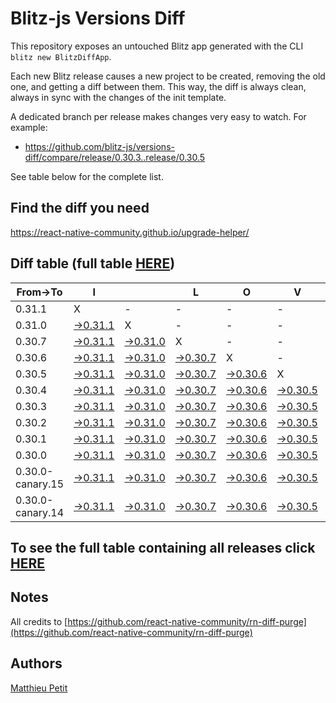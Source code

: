 # Blitz-js Versions Diff

This repository exposes an untouched Blitz app generated with the CLI 
`blitz new BlitzDiffApp`.

Each new Blitz release causes a new project to be created, removing the old one, and getting a diff between them. This way, the diff is always clean, always in sync with the changes of the init template.

A dedicated branch per release makes changes very easy
to watch. For example:

* https://github.com/blitz-js/versions-diff/compare/release/0.30.3..release/0.30.5

See table below for the complete list.

## Find the diff you need
https://react-native-community.github.io/upgrade-helper/

## Diff table (full table [HERE](https://react-native-community.github.io/versions-diff-purge/))

| From->To         | I                                                                                                      |                                                                                                        | L                                                                                                      | O                                                                                                      | V                                                                                                      | E                                                                                                      |                                                                                                        | D                                                                                                      | I                                                                                                      | F                                                                                                      | F                                                                                                                          | S   |
| ---------------- | ------------------------------------------------------------------------------------------------------ | ------------------------------------------------------------------------------------------------------ | ------------------------------------------------------------------------------------------------------ | ------------------------------------------------------------------------------------------------------ | ------------------------------------------------------------------------------------------------------ | ------------------------------------------------------------------------------------------------------ | ------------------------------------------------------------------------------------------------------ | ------------------------------------------------------------------------------------------------------ | ------------------------------------------------------------------------------------------------------ | ------------------------------------------------------------------------------------------------------ | -------------------------------------------------------------------------------------------------------------------------- | --- |
| 0.31.1           | X                                                                                                      | -                                                                                                      | -                                                                                                      | -                                                                                                      | -                                                                                                      | -                                                                                                      | -                                                                                                      | -                                                                                                      | -                                                                                                      | -                                                                                                      | -                                                                                                                          | -   |
| 0.31.0           | [->0.31.1](https://github.com/blitz-js/versions-diff/compare/release/0.31.0..release/0.31.1)           | X                                                                                                      | -                                                                                                      | -                                                                                                      | -                                                                                                      | -                                                                                                      | -                                                                                                      | -                                                                                                      | -                                                                                                      | -                                                                                                      | -                                                                                                                          | -   |
| 0.30.7           | [->0.31.1](https://github.com/blitz-js/versions-diff/compare/release/0.30.7..release/0.31.1)           | [->0.31.0](https://github.com/blitz-js/versions-diff/compare/release/0.30.7..release/0.31.0)           | X                                                                                                      | -                                                                                                      | -                                                                                                      | -                                                                                                      | -                                                                                                      | -                                                                                                      | -                                                                                                      | -                                                                                                      | -                                                                                                                          | -   |
| 0.30.6           | [->0.31.1](https://github.com/blitz-js/versions-diff/compare/release/0.30.6..release/0.31.1)           | [->0.31.0](https://github.com/blitz-js/versions-diff/compare/release/0.30.6..release/0.31.0)           | [->0.30.7](https://github.com/blitz-js/versions-diff/compare/release/0.30.6..release/0.30.7)           | X                                                                                                      | -                                                                                                      | -                                                                                                      | -                                                                                                      | -                                                                                                      | -                                                                                                      | -                                                                                                      | -                                                                                                                          | -   |
| 0.30.5           | [->0.31.1](https://github.com/blitz-js/versions-diff/compare/release/0.30.5..release/0.31.1)           | [->0.31.0](https://github.com/blitz-js/versions-diff/compare/release/0.30.5..release/0.31.0)           | [->0.30.7](https://github.com/blitz-js/versions-diff/compare/release/0.30.5..release/0.30.7)           | [->0.30.6](https://github.com/blitz-js/versions-diff/compare/release/0.30.5..release/0.30.6)           | X                                                                                                      | -                                                                                                      | -                                                                                                      | -                                                                                                      | -                                                                                                      | -                                                                                                      | -                                                                                                                          | -   |
| 0.30.4           | [->0.31.1](https://github.com/blitz-js/versions-diff/compare/release/0.30.4..release/0.31.1)           | [->0.31.0](https://github.com/blitz-js/versions-diff/compare/release/0.30.4..release/0.31.0)           | [->0.30.7](https://github.com/blitz-js/versions-diff/compare/release/0.30.4..release/0.30.7)           | [->0.30.6](https://github.com/blitz-js/versions-diff/compare/release/0.30.4..release/0.30.6)           | [->0.30.5](https://github.com/blitz-js/versions-diff/compare/release/0.30.4..release/0.30.5)           | X                                                                                                      | -                                                                                                      | -                                                                                                      | -                                                                                                      | -                                                                                                      | -                                                                                                                          | -   |
| 0.30.3           | [->0.31.1](https://github.com/blitz-js/versions-diff/compare/release/0.30.3..release/0.31.1)           | [->0.31.0](https://github.com/blitz-js/versions-diff/compare/release/0.30.3..release/0.31.0)           | [->0.30.7](https://github.com/blitz-js/versions-diff/compare/release/0.30.3..release/0.30.7)           | [->0.30.6](https://github.com/blitz-js/versions-diff/compare/release/0.30.3..release/0.30.6)           | [->0.30.5](https://github.com/blitz-js/versions-diff/compare/release/0.30.3..release/0.30.5)           | [->0.30.4](https://github.com/blitz-js/versions-diff/compare/release/0.30.3..release/0.30.4)           | X                                                                                                      | -                                                                                                      | -                                                                                                      | -                                                                                                      | -                                                                                                                          | -   |
| 0.30.2           | [->0.31.1](https://github.com/blitz-js/versions-diff/compare/release/0.30.2..release/0.31.1)           | [->0.31.0](https://github.com/blitz-js/versions-diff/compare/release/0.30.2..release/0.31.0)           | [->0.30.7](https://github.com/blitz-js/versions-diff/compare/release/0.30.2..release/0.30.7)           | [->0.30.6](https://github.com/blitz-js/versions-diff/compare/release/0.30.2..release/0.30.6)           | [->0.30.5](https://github.com/blitz-js/versions-diff/compare/release/0.30.2..release/0.30.5)           | [->0.30.4](https://github.com/blitz-js/versions-diff/compare/release/0.30.2..release/0.30.4)           | [->0.30.3](https://github.com/blitz-js/versions-diff/compare/release/0.30.2..release/0.30.3)           | X                                                                                                      | -                                                                                                      | -                                                                                                      | -                                                                                                                          | -   |
| 0.30.1           | [->0.31.1](https://github.com/blitz-js/versions-diff/compare/release/0.30.1..release/0.31.1)           | [->0.31.0](https://github.com/blitz-js/versions-diff/compare/release/0.30.1..release/0.31.0)           | [->0.30.7](https://github.com/blitz-js/versions-diff/compare/release/0.30.1..release/0.30.7)           | [->0.30.6](https://github.com/blitz-js/versions-diff/compare/release/0.30.1..release/0.30.6)           | [->0.30.5](https://github.com/blitz-js/versions-diff/compare/release/0.30.1..release/0.30.5)           | [->0.30.4](https://github.com/blitz-js/versions-diff/compare/release/0.30.1..release/0.30.4)           | [->0.30.3](https://github.com/blitz-js/versions-diff/compare/release/0.30.1..release/0.30.3)           | [->0.30.2](https://github.com/blitz-js/versions-diff/compare/release/0.30.1..release/0.30.2)           | X                                                                                                      | -                                                                                                      | -                                                                                                                          | -   |
| 0.30.0           | [->0.31.1](https://github.com/blitz-js/versions-diff/compare/release/0.30.0..release/0.31.1)           | [->0.31.0](https://github.com/blitz-js/versions-diff/compare/release/0.30.0..release/0.31.0)           | [->0.30.7](https://github.com/blitz-js/versions-diff/compare/release/0.30.0..release/0.30.7)           | [->0.30.6](https://github.com/blitz-js/versions-diff/compare/release/0.30.0..release/0.30.6)           | [->0.30.5](https://github.com/blitz-js/versions-diff/compare/release/0.30.0..release/0.30.5)           | [->0.30.4](https://github.com/blitz-js/versions-diff/compare/release/0.30.0..release/0.30.4)           | [->0.30.3](https://github.com/blitz-js/versions-diff/compare/release/0.30.0..release/0.30.3)           | [->0.30.2](https://github.com/blitz-js/versions-diff/compare/release/0.30.0..release/0.30.2)           | [->0.30.1](https://github.com/blitz-js/versions-diff/compare/release/0.30.0..release/0.30.1)           | X                                                                                                      | -                                                                                                                          | -   |
| 0.30.0-canary.15 | [->0.31.1](https://github.com/blitz-js/versions-diff/compare/release/0.30.0-canary.15..release/0.31.1) | [->0.31.0](https://github.com/blitz-js/versions-diff/compare/release/0.30.0-canary.15..release/0.31.0) | [->0.30.7](https://github.com/blitz-js/versions-diff/compare/release/0.30.0-canary.15..release/0.30.7) | [->0.30.6](https://github.com/blitz-js/versions-diff/compare/release/0.30.0-canary.15..release/0.30.6) | [->0.30.5](https://github.com/blitz-js/versions-diff/compare/release/0.30.0-canary.15..release/0.30.5) | [->0.30.4](https://github.com/blitz-js/versions-diff/compare/release/0.30.0-canary.15..release/0.30.4) | [->0.30.3](https://github.com/blitz-js/versions-diff/compare/release/0.30.0-canary.15..release/0.30.3) | [->0.30.2](https://github.com/blitz-js/versions-diff/compare/release/0.30.0-canary.15..release/0.30.2) | [->0.30.1](https://github.com/blitz-js/versions-diff/compare/release/0.30.0-canary.15..release/0.30.1) | [->0.30.0](https://github.com/blitz-js/versions-diff/compare/release/0.30.0-canary.15..release/0.30.0) | X                                                                                                                          | -   |
| 0.30.0-canary.14 | [->0.31.1](https://github.com/blitz-js/versions-diff/compare/release/0.30.0-canary.14..release/0.31.1) | [->0.31.0](https://github.com/blitz-js/versions-diff/compare/release/0.30.0-canary.14..release/0.31.0) | [->0.30.7](https://github.com/blitz-js/versions-diff/compare/release/0.30.0-canary.14..release/0.30.7) | [->0.30.6](https://github.com/blitz-js/versions-diff/compare/release/0.30.0-canary.14..release/0.30.6) | [->0.30.5](https://github.com/blitz-js/versions-diff/compare/release/0.30.0-canary.14..release/0.30.5) | [->0.30.4](https://github.com/blitz-js/versions-diff/compare/release/0.30.0-canary.14..release/0.30.4) | [->0.30.3](https://github.com/blitz-js/versions-diff/compare/release/0.30.0-canary.14..release/0.30.3) | [->0.30.2](https://github.com/blitz-js/versions-diff/compare/release/0.30.0-canary.14..release/0.30.2) | [->0.30.1](https://github.com/blitz-js/versions-diff/compare/release/0.30.0-canary.14..release/0.30.1) | [->0.30.0](https://github.com/blitz-js/versions-diff/compare/release/0.30.0-canary.14..release/0.30.0) | [->0.30.0-canary.15](https://github.com/blitz-js/versions-diff/compare/release/0.30.0-canary.14..release/0.30.0-canary.15) | X   |

## To see the full table containing all releases click [HERE](https://react-native-community.github.io/versions-diff-purge/)

## Notes
All credits to [https://github.com/react-native-community/rn-diff-purge](https://github.com/react-native-community/rn-diff-purge)

## Authors
[Matthieu Petit](https://github.com/matthieu994)